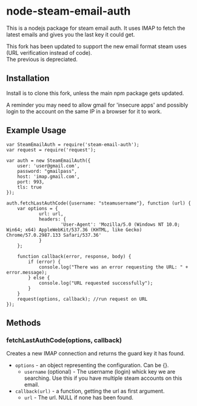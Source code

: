 # node-steam-email-auth 

This is a nodejs package for steam email auth.
It uses IMAP to fetch the latest emails and gives you the last key it could get.

This fork has been updated to support the new email format steam uses (URL verification instead of code).  
The previous is depreciated.

## Installation

Install is to clone this fork, unless the main npm package gets updated.

A reminder you may need to allow gmail for 'insecure apps' and possibly login to the account on the same IP in a browser for it to work.

## Example Usage
```
var SteamEmailAuth = require('steam-email-auth');
var request = require('request');

var auth = new SteamEmailAuth({
    user: 'user@gmail.com',
    password: "gmailpass",
    host: 'imap.gmail.com',
    port: 993,
    tls: true
});

auth.fetchLastAuthCode({username: "steamusername"}, function (url) { 
	var options = {
        	url: url,
        	headers: {
            		'User-Agent': 'Mozilla/5.0 (Windows NT 10.0; Win64; x64) AppleWebKit/537.36 (KHTML, like Gecko) Chrome/57.0.2987.133 Safari/537.36'
        	}
	};
	 
	function callback(error, response, body) {
		if (error) {
			console.log("There was an error requesting the URL: " + error.message);
		} else {
			console.log("URL requested successfully");
		}
	}
	request(options, callback); //run request on URL
});
```

## Methods

### fetchLastAuthCode(options, callback)

Creates a new IMAP connection and returns the guard key it has found.
* `options` - an object representing the configuration. Can be {}.
  * `username` (optional) - The username (login) whick key we are searching. Use this if you have multiple steam accounts on this email.
* `callback(url)`  - a function, getting the url as first argument.
  * `url` - The url. NULL if none has been found.
